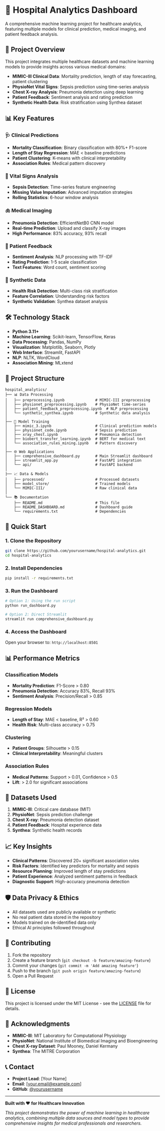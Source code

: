 # 🏥 Hospital Analytics Dashboard

A comprehensive machine learning project for healthcare analytics, featuring multiple models for clinical prediction, medical imaging, and patient feedback analysis.

## 🚀 Project Overview

This project integrates multiple healthcare datasets and machine learning models to provide insights across various medical domains:

- **MIMIC-III Clinical Data**: Mortality prediction, length of stay forecasting, patient clustering
- **PhysioNet Vital Signs**: Sepsis prediction using time-series analysis
- **Chest X-ray Analysis**: Pneumonia detection using deep learning
- **Patient Feedback**: Sentiment analysis and rating prediction
- **Synthetic Health Data**: Risk stratification using Synthea dataset

## 📊 Key Features

### 🩺 Clinical Predictions
- **Mortality Classification**: Binary classification with 80%+ F1-score
- **Length of Stay Regression**: MAE < baseline predictions
- **Patient Clustering**: K-means with clinical interpretability
- **Association Rules**: Medical pattern discovery

### 💓 Vital Signs Analysis
- **Sepsis Detection**: Time-series feature engineering
- **Missing Value Imputation**: Advanced imputation strategies
- **Rolling Statistics**: 6-hour window analysis

### 🫁 Medical Imaging
- **Pneumonia Detection**: EfficientNetB0 CNN model
- **Real-time Prediction**: Upload and classify X-ray images
- **High Performance**: 83% accuracy, 93% recall

### 💬 Patient Feedback
- **Sentiment Analysis**: NLP processing with TF-IDF
- **Rating Prediction**: 1-5 scale classification
- **Text Features**: Word count, sentiment scoring

### 🧬 Synthetic Data
- **Health Risk Detection**: Multi-class risk stratification
- **Feature Correlation**: Understanding risk factors
- **Synthetic Validation**: Synthea dataset analysis

## 🛠️ Technology Stack

- **Python 3.11+**
- **Machine Learning**: Scikit-learn, TensorFlow, Keras
- **Data Processing**: Pandas, NumPy
- **Visualization**: Matplotlib, Seaborn, Plotly
- **Web Interface**: Streamlit, FastAPI
- **NLP**: NLTK, WordCloud
- **Association Mining**: MLxtend

## 📁 Project Structure

```
hospital_analytics/
├── 📊 Data Processing
│   ├── preprocessing.ipynb              # MIMIC-III preprocessing
│   ├── physionet_preprocessing.ipynb    # PhysioNet time-series
│   ├── patient_feedback_preprocessing.ipynb  # NLP preprocessing
│   └── synthetic_synthea.ipynb          # Synthetic data analysis
│
├── 🤖 Model Training
│   ├── mimic_3.ipynb                    # Clinical prediction models
│   ├── physionet_code.ipynb             # Sepsis prediction
│   ├── xray_chest.ipynb                 # Pneumonia detection
│   ├── biobert_transfer_learning.ipynb  # BERT for medical text
│   └── association_rules_mining.ipynb   # Pattern discovery
│
├── 🌐 Web Applications
│   ├── comprehensive_dashboard.py       # Main Streamlit dashboard
│   ├── streamlit_app.py                 # FastAPI integration
│   └── api/                             # FastAPI backend
│
├── 📈 Data & Models
│   ├── processed/                       # Processed datasets
│   ├── model_store/                     # Trained models
│   └── MIMIC-III/                       # Raw clinical data
│
└── 📚 Documentation
    ├── README.md                        # This file
    ├── README_DASHBOARD.md              # Dashboard guide
    └── requirements.txt                 # Dependencies
```

## 🚀 Quick Start

### 1. Clone the Repository
```bash
git clone https://github.com/yourusername/hospital-analytics.git
cd hospital-analytics
```

### 2. Install Dependencies
```bash
pip install -r requirements.txt
```

### 3. Run the Dashboard
```bash
# Option 1: Using the run script
python run_dashboard.py

# Option 2: Direct Streamlit
streamlit run comprehensive_dashboard.py
```

### 4. Access the Dashboard
Open your browser to: `http://localhost:8501`

## 📊 Performance Metrics

### Classification Models
- **Mortality Prediction**: F1-Score > 0.80
- **Pneumonia Detection**: Accuracy 83%, Recall 93%
- **Sentiment Analysis**: Precision/Recall > 0.85

### Regression Models
- **Length of Stay**: MAE < baseline, R² > 0.60
- **Health Risk**: Multi-class accuracy > 0.75

### Clustering
- **Patient Groups**: Silhouette > 0.15
- **Clinical Interpretability**: Meaningful clusters

### Association Rules
- **Medical Patterns**: Support > 0.01, Confidence > 0.5
- **Lift**: > 2.0 for significant associations

## 🔬 Datasets Used

1. **MIMIC-III**: Critical care database (MIT)
2. **PhysioNet**: Sepsis prediction challenge
3. **Chest X-ray**: Pneumonia detection dataset
4. **Patient Feedback**: Hospital experience data
5. **Synthea**: Synthetic health records

## 📈 Key Insights

- **Clinical Patterns**: Discovered 20+ significant association rules
- **Risk Factors**: Identified key predictors for mortality and sepsis
- **Resource Planning**: Improved length of stay predictions
- **Patient Experience**: Analyzed sentiment patterns in feedback
- **Diagnostic Support**: High-accuracy pneumonia detection

## 🛡️ Data Privacy & Ethics

- All datasets used are publicly available or synthetic
- No real patient data stored in the repository
- Models trained on de-identified data only
- Ethical AI principles followed throughout

## 🤝 Contributing

1. Fork the repository
2. Create a feature branch (`git checkout -b feature/amazing-feature`)
3. Commit your changes (`git commit -m 'Add amazing feature'`)
4. Push to the branch (`git push origin feature/amazing-feature`)
5. Open a Pull Request

## 📄 License

This project is licensed under the MIT License - see the [LICENSE](LICENSE) file for details.

## 🙏 Acknowledgments

- **MIMIC-III**: MIT Laboratory for Computational Physiology
- **PhysioNet**: National Institute of Biomedical Imaging and Bioengineering
- **Chest X-ray Dataset**: Paul Mooney, Daniel Kermany
- **Synthea**: The MITRE Corporation

## 📞 Contact

- **Project Lead**: [Your Name]
- **Email**: [your.email@example.com]
- **GitHub**: [@yourusername](https://github.com/yourusername)

---

**Built with ❤️ for Healthcare Innovation**

*This project demonstrates the power of machine learning in healthcare analytics, combining multiple data sources and model types to provide comprehensive insights for medical professionals and researchers.*
